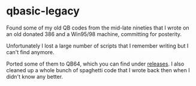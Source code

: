 # qbasic-legacy
Found some of my old QB codes from the mid-late nineties that I wrote on an old donated 386 and a Win95/98 machine, committing for posterity.

Unfortunately I lost a large number of scripts that I remember writing but I can't find anymore.

Ported some of them to QB64, which you can find under [releases](https://github.com/jusw85/qbasic-legacy/releases). I also cleaned up a whole bunch of spaghetti code that I wrote back then when I didn't know any better.

